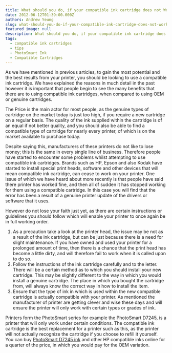 ```yaml
---
title: What should you do, if your compatible ink cartridge does not Work?
date: 2012-06-12T01:39:00.000Z
authors: Andrew Yeung
slug: what-should-you-do-if-your-compatible-ink-cartridge-does-not-work
featured_image: null
description: What should you do, if your compatible ink cartridge does not Work?
tags:
  - compatible ink cartridges
  - tips
  - PhotoSmart Ink
  - Compatible Cartridges
---
```

As we have mentioned in previous articles, to gain the most potential and the best results from your printer, you should be looking to use a compatible ink cartridge. We have explained the reasons in much detail in the past however it is important that people begin to see the many benefits that there are to using compatible ink cartridges, when compared to using OEM or genuine cartridges. 

The Price is the main actor for most people, as the genuine types of cartridge on the market today is just too high, if you require a new cartridge on a regular basis. The quality of the ink supplied within the cartridge is of an equal if not better quality, and you should also be able to find a compatible type of cartridge for nearly every printer, of which is on the market available to purchase today. 

Despite saying this, manufacturers of these printers do not like to lose money; this is the same in every single line of business. Therefore people have started to encounter some problems whilst attempting to use compatible ink cartridges. Brands such as HP, Epson and also Kodak have started to install special print heads, software and other devices that will mean compatible ink cartridge, can cease to work on your printer. One issue of which we have heard about more recently is that people have said there printer has worked fine, and then all of sudden it has stopped working for them using a compatible cartridge. In this case you will find that the error has been a result of a genuine printer update of the drivers or software that it uses. 

However do not lose your faith just yet, as there are certain instructions or guidelines you should follow which will enable your printer to once again be in full working order. 

1. As a precaution take a look at the printer head, the issue may be not as a result of the ink cartridge, but can be just because there is a need for slight maintenance. If you have owned and used your printer for a prolonged amount of time, then there is a chance that the print head has become a little dirty, and will therefore fail to work when it is called upon to do so.
2. Follow the instructions of the ink cartridge carefully and to the letter. There will be a certain method as to which you should install your new cartridge. This may be slightly different to the way in which you would install a genuine cartridge. The place in which you bought the cartridge from, will always know the correct way in how to install the item.
3. Ensure that the type of ink in which is used within the new compatible cartridge is actually compatible with your printer. As mentioned the manufacturer of printer are getting clever and wise these days and will ensure the printer will only work with certain types or grades of ink.

Printers form the PhotoSmart series for example the PhotoSmart D7245, is a printer that will only work under certain conditions. The compatible ink cartridge is the best replacement for a printer such as this, as the printer will not actually recognize the cartridge if you choose to refill it yourself. You can buy [PhotoSmart D7245 ink](https://www.comboink.com/hp-photosmart-d7245-ink-cartridges) and other HP compatible inks online for a quarter of the price, in which you would pay for the OEM variation.